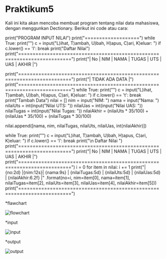 # Praktikum5

Kali ini kita akan mencoba membuat program tentang nilai data mahasiswa, dengan menggunkan Dectionary. Berikut ini code atau cara:

print("PROGRAM INPUT NILAI") 
print("===================")
while True: print("") c = input("L)ihat, T)ambah, U)bah, H)apus, C)ari, K)eluar: ") 
if c.lower() == 'l': break print("Daftar Nilai")
print("========================================================================")
print("| No | NIM | NAMA | TUGAS | UTS | UAS | AKHIR |")

print("========================================================================") 
print("| TIDAK ADA DATA |") print("========================================================================") 
while True: print("") c = input("L)ihat, T)ambah, U)bah, H)apus, C)ari, K)eluar: ") 
if c.lower() == 't': 
break 
print("Tambah Data") nilai = [] nim = input("NIM: ") nama = input("Nama: ") nilaiUts = int(input("Nilai UTS: ")) nilaiUas = int(input("Nilai UAS: ")) nilaiTugas = int(input("Nilai Tugas: ")) nilaiAkhir = (nilaiUts * 35/100) + (nilaiUas * 35/100) + (nilaiTugas * 30/100)

nilai.append([nama, nim, nilaiTugas, nilaiUts, nilaiUas, int(nilaiAkhir)])

while True: print("") c = input("L)ihat, T)ambah, U)bah, H)apus, C)ari, K)eluar: ") 
if c.lower() == 'l': break print("\n Daftar Nilai ") 
print("========================================================================") 
print("| No | NIM | NAMA | TUGAS | UTS | UAS | AKHIR |") 
print("========================================================================") 
i = 0 for item in nilai: i += 1 print("| {no:2d} |{nim:12s}| {nama:9s} | {nilaiTugas:5d} | {nilaiUts:5d} | {nilaiUas:5d} | {nilaiAkhir:6.2f} |" 
.format(no=i, nim=item[0], nama=item[1], nilaiTugas=item[2], nilaiUts=item[3], nilaiUas=item[4], nilaiAkhir=item[5])) 
print("========================================================================")

*flawchart

![flowchart](https://github.com/yuliyanti12/Praktikum5/tree/master/gambar%20-%20Copy/flawchart)

*input

![input](https://github.com/yuliyanti12/Praktikum5/tree/master/gambar%20-%20Copy/input)

*output

![output](https://github.com/yuliyanti12/Praktikum5/tree/master/gambar%20-%20Copy/output)